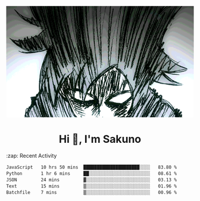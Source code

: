<body>
<h1 align="center"></h1>
<br>
<div align="center">
<img width="auto" height="300" src="Img/mobFreakoutLonger.gif"/>
</div>
</div>
<h1 align="center">Hi 👋, I'm Sakuno</h1>
:zap: Recent Activity

<!--START_SECTION:waka-->

```txt
JavaScript   10 hrs 50 mins  █████████████████████░░░░   83.80 %
Python       1 hr 6 mins     ██░░░░░░░░░░░░░░░░░░░░░░░   08.61 %
JSON         24 mins         ▓░░░░░░░░░░░░░░░░░░░░░░░░   03.13 %
Text         15 mins         ▒░░░░░░░░░░░░░░░░░░░░░░░░   01.96 %
Batchfile    7 mins          ▒░░░░░░░░░░░░░░░░░░░░░░░░   00.96 %
```

<!--END_SECTION:waka-->
